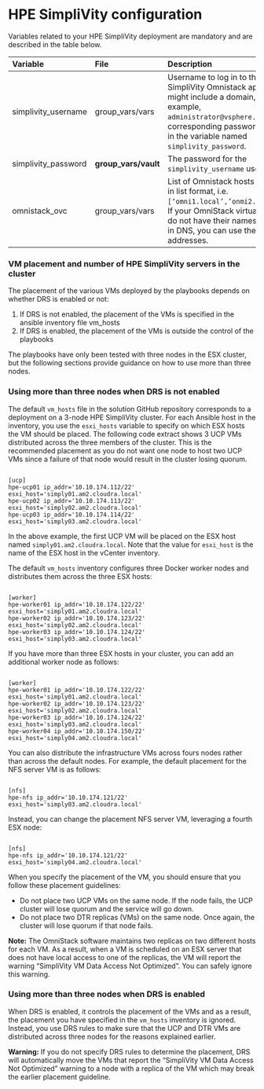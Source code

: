 # HPE SimpliVity configuration

Variables related to your HPE SimpliVity deployment are mandatory and are described in the table below.

|Variable|File|Description|
|:-------|:---|:----------|
|simplivity\_username|group_vars/vars|Username to log in to the HPE SimpliVity Omnistack appliances. It might include a domain, for example, `administrator@vsphere.local`. The corresponding password is stored in the variable named `simplivity_password`.|
|simplivity\_password|**group_vars/vault**|The password for the `simplivity_username` user.|
|omnistack\_ovc|group_vars/vars|List of Omnistack hosts to be used, in list format, i.e. `[‘omni1.local’,’onmi2.local’...]`. If your OmniStack virtual machines do not have their names registered in DNS, you can use their IP addresses.|

### VM placement and number of HPE SimpliVity servers in the cluster

The placement of the various VMs deployed by the playbooks depends on whether DRS is enabled or not:

1.  If DRS is not enabled, the placement of the VMs is specified in the ansible inventory file vm\_hosts
2.  If DRS is enabled, the placement of the VMs is outside the control of the playbooks

The playbooks have only been tested with three nodes in the ESX cluster, but the following sections provide guidance on how to use more than three nodes.

### Using more than three nodes when DRS is not enabled

The default `vm_hosts` file in the solution GitHub repository corresponds to a deployment on a 3-node HPE SimpliVity cluster. For each Ansible host in the inventory, you use the `esxi_hosts` variable to specify on which ESX hosts the VM should be placed. The following code extract shows 3 UCP VMs distributed across the three members of the cluster. This is the recommended placement as you do not want one node to host two UCP VMs since a failure of that node would result in the cluster losing quorum.

```

[ucp]
hpe-ucp01 ip_addr='10.10.174.112/22' esxi_host='simply01.am2.cloudra.local'
hpe-ucp02 ip_addr='10.10.174.113/22' esxi_host='simply02.am2.cloudra.local'
hpe-ucp03 ip_addr='10.10.174.114/22' esxi_host='simply03.am2.cloudra.local'

```

In the above example, the first UCP VM will be placed on the ESX host named `simply01.am2.cloudra.local`. Note that the value for `esxi_host` is the name of the ESX host in the vCenter inventory.

The default `vm_hosts` inventory configures three Docker worker nodes and distributes them across the three ESX hosts:

```

[worker]
hpe-worker01 ip_addr='10.10.174.122/22' esxi_host='simply01.am2.cloudra.local'
hpe-worker02 ip_addr='10.10.174.123/22' esxi_host='simply02.am2.cloudra.local'
hpe-worker03 ip_addr='10.10.174.124/22' esxi_host='simply03.am2.cloudra.local'

```

If you have more than three ESX hosts in your cluster, you can add an additional worker node as follows:

```

[worker]
hpe-worker01 ip_addr='10.10.174.122/22' esxi_host='simply01.am2.cloudra.local'
hpe-worker02 ip_addr='10.10.174.123/22' esxi_host='simply02.am2.cloudra.local'
hpe-worker03 ip_addr='10.10.174.124/22' esxi_host='simply03.am2.cloudra.local'
hpe-worker04 ip_addr='10.10.174.150/22' esxi_host='simply04.am2.cloudra.local'

```

You can also distribute the infrastructure VMs across fours nodes rather than across the default nodes. For example, the default placement for the NFS server VM is as follows:

```

[nfs]
hpe-nfs ip_addr='10.10.174.121/22'    esxi_host='simply03.am2.cloudra.local'

```

Instead, you can change the placement NFS server VM, leveraging a fourth ESX node:

```

[nfs]
hpe-nfs ip_addr='10.10.174.121/22'    esxi_host='simply04.am2.cloudra.local'

```

When you specify the placement of the VM, you should ensure that you follow these placement guidelines:

-   Do not place two UCP VMs on the same node. If the node fails, the UCP cluster will lose quorum and the service will go down.
-   Do not place two DTR replicas \(VMs\) on the same node. Once again, the cluster will lose quorum if that node fails.

**Note:** The OmniStack software maintains two replicas on two different hosts for each VM. As a result, when a VM is scheduled on an ESX server that does not have local access to one of the replicas, the VM will report the warning “SimpliVity VM Data Access Not Optimized”. You can safely ignore this warning.

### Using more than three nodes when DRS is enabled

When DRS is enabled, it controls the placement of the VMs and as a result, the placement you have specified in the `vm_hosts` inventory is ignored. Instead, you use DRS rules to make sure that the UCP and DTR VMs are distributed across three nodes for the reasons explained earlier.

**Warning:** If you do not specify DRS rules to determine the placement, DRS will automatically move the VMs that report the “SimpliVity VM Data Access Not Optimized” warning to a node with a replica of the VM which may break the earlier placement guideline.